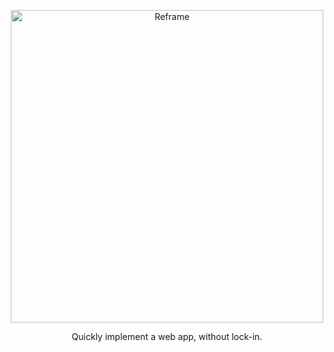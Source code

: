 [<p align="center"><img src='https://github.com/brillout/reframe/blob/master/docs/logo/logo-with-title.svg' width=500 style="max-width:100%;" alt="Reframe"/></p>](https://github.com/brillout/reframe)
<p align="center">
    Quickly implement a web app, without lock-in.
</p>
<br/>
